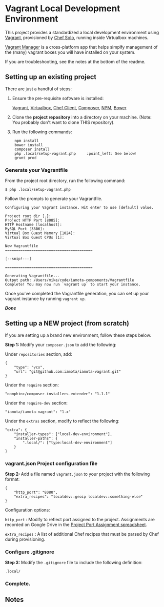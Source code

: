 # Vagrant Local Development Environment

This project provides a standardized a local development environment using [Vagrant](http://vagrantup.com), provisioned by [Chef Solo](vagrantup.com/docs/provisioning/chef_solo.html), running inside Virtualbox machines.

[Vagrant Manager](http://vagrantmanager.com/) is a cross-platform app that helps simplfy management of the (many) vagrant boxes you will have installed on your system.

If you are troubleshooting, see the notes at the bottom of the readme.

## Setting up an existing project

There are just a handful of steps:

1. Ensure the pre-requisite software is installed: 
   
   [Vagrant](https://www.vagrantup.com/downloads.html), [Virtualbox](https://www.virtualbox.org/wiki/Downloads), [Chef Client](https://downloads.chef.io), [Composer](https://getcomposer.org), [NPM](https://nodejs.org/en/download/), [Bower](https://bower.io)

2. Clone the **project repository** into a directory on your machine. (Note: You probably don't want to clone THIS repository).

3. Run the following commands:

        npm install
        bower install
        composer install
        php .local/setup-vagrant.php     :point_left: See below!
        grunt prod

### Generate your Vagrantfile

From the project root directory, run the following command:

    $ php .local/setup-vagrant.php

Follow the prompts to generate your Vagrantfile.

	Configuring your Vagrant instance. Hit enter to use [default] value.

	Project root dir [.]:
	Project HTTP Port [8085]:
	HTTP Hostname [localhost]:
	MySQL Port [3306]:
	Virtual Box Guest Memory [1024]:
	Virtual Box Guest CPUs [1]:

	New Vagrantfile
	========================================

	[--snip!---]

	========================================

	Generating Vagrantfile...
	Output path: /Users/mike/code/iamota-components/Vagrantfile
	Complete! You may now run `vagrant up` to start your instance.

Once you've completed the Vagrantfile generation, you can set up your vagrant instance by running `vagrant up`.

***Done***


## Setting up a NEW project (from scratch)

If you are setting up a brand new environment, follow these steps below. 

**Step 1:** Modify your `composer.json` to add the following:

Under `repositories` section, add:

    {
        "type": "vcs",
        "url": "git@github.com:iamota/iamota-vagrant.git"
    }

Under the `require` section:

    "oomphinc/composer-installers-extender": "1.1.1"

Under the `require-dev` section:

    "iamota/iamota-vagrant": "1.x"

Under the `extras` section, modify to reflect the following:

    "extra": {
        "installer-types": ["local-dev-environment"],
        "installer-paths": {
            ".local/": ["type:local-dev-environment"]
        }
    }


### vagrant.json Project configuration file

**Step 2:** Add a file named `vagrant.json` to your project with the following format:

    {
	    "http_port": "8080",
	    "extra_recipes": "localdev::geoip localdev::something-else"
    }

Configuration options:

`http_port` : Modify to reflect port assigned to the project. Assignments are recorded on Google Drive in the [Project Port Assignment spreadsheet](https://docs.google.com/a/iamota.com/spreadsheets/d/1pFm1RVFnsfQsNyC2YpmfQZtubdgDO7mOfymduogZDRA/edit?usp=sharing).

`extra_recipes` : A list of additional Chef recipes that must be parsed by Chef during provisioning.

### Configure .gitignore

**Step 3:** Modify the `.gitignore` file to include the following definition:

    .local/

### Complete.


## Notes




